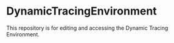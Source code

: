 # DynamicTracingEnvironment
This repository is for editing and accessing the Dynamic Tracing Environment.
